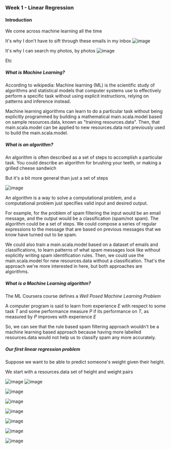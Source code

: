 ### Week 1 - Linear Regression

#### Introduction

We come across  machine learning all the time 

It's why I don't have to sift through these emails in my inbox
![image](https://user-images.githubusercontent.com/3072877/54230636-b88ad900-44fe-11e9-8c64-c930b0fae89c.png)

It's why I can search my photos, by photos
![image](https://user-images.githubusercontent.com/3072877/54230780-0bfd2700-44ff-11e9-9672-5ff4436178fd.png)

Etc 

##### What is Machine Learning?

According to wikipedia:
Machine learning (ML) is the scientific study of algorithms and statistical models that computer systems use to 
effectively perform a specific task without using explicit instructions, relying on patterns and inference instead.


Machine learning algorithms can learn to do a particular task without being explicitly programmed by building a 
mathematical main.scala.model based on sample resources.data, known as "training resources.data". Then, that main.scala.model can be applied to new resources.data 
not previously used to build the main.scala.model. 


##### What is an algorithm?

An algorithm is often described as a set of steps to accomplish a particular task. You could describe an algorithm 
for brushing your teeth, or making a grilled cheese sandwich 

But it's a bit more general than just a set of steps 

![image](https://user-images.githubusercontent.com/3072877/54241751-f21d0d80-4519-11e9-83d8-28a700f4fd44.png)

An algorithm is a way to solve a computational problem, and a computational problem just specifies valid input and 
desired output. 

For example, for the problem of spam filtering the input would be an email message, and the output would be a 
classification (spam/not spam). The algorithm could be a set of steps. We could compose a series of regular expressions to 
the message that are based on previous messages that we know have turned out to be spam. 

We could also train a main.scala.model based on a dataset of emails and classifications, to learn patterns of what spam messages 
look like without explicitly writing spam identification rules. Then, we could use the main.scala.model for new resources.data without a 
classification. That's the approach we're more interested in here, but both approaches are algorithms.

##### What is a Machine Learning algorithm?

The ML Coursera course defines a *Well Posed Machine Learning Problem* 

A computer program is said to learn from experience *E* with respect to some task *T* and some performance measure *P* 
if its performance on *T*, as measured by *P* improves with experience *E*

So, we can see that the rule based spam filtering approach wouldn't be a machine learning based approach because having 
more labelled resources.data would not help us to classify spam any more accurately. 

##### Our first linear regression problem

Suppose we want to be able to predict someone's weight given their height. 

We start with a resources.data set of height and weight pairs




![image](https://user-images.githubusercontent.com/3072877/54230636-b88ad900-44fe-11e9-8c64-c930b0fae89c.png)
![image](https://user-images.githubusercontent.com/3072877/54230780-0bfd2700-44ff-11e9-9672-5ff4436178fd.png)

![image](https://user-images.githubusercontent.com/3072877/54241751-f21d0d80-4519-11e9-83d8-28a700f4fd44.png)

![image](https://user-images.githubusercontent.com/3072877/54282945-f6d2d780-4594-11e9-969c-386f01ab5ddd.png)

![image](https://user-images.githubusercontent.com/3072877/54283073-326da180-4595-11e9-936c-7391ab5de328.png)

![image](https://user-images.githubusercontent.com/3072877/54283196-6a74e480-4595-11e9-95b1-44f143b08e46.png)

![image](https://user-images.githubusercontent.com/3072877/54284529-09024500-4598-11e9-92b1-76276e4a0fc0.png)

![image](https://user-images.githubusercontent.com/3072877/54304655-89876c80-45bd-11e9-930b-342184b01ca2.png)